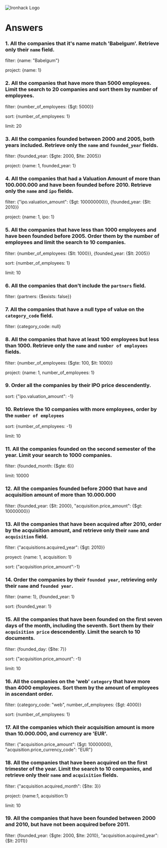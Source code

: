 ![Ironhack Logo](https://i.imgur.com/1QgrNNw.png)

# Answers

### 1. All the companies that it's name match 'Babelgum'. Retrieve only their `name` field.

filter: {name: "Babelgum"}

project: {name: 1}

### 2. All the companies that have more than 5000 employees. Limit the search to 20 companies and sort them by **number of employees**.

filter: {number_of_employees: {$gt: 5000}}

sort: {number_of_employees: 1}

limit: 20

### 3. All the companies founded between 2000 and 2005, both years included. Retrieve only the `name` and `founded_year` fields.

filter: {founded_year: {$gte: 2000, $lte: 2005}}

project: {name: 1, founded_year: 1}

### 4. All the companies that had a Valuation Amount of more than 100.000.000 and have been founded before 2010. Retrieve only the `name` and `ipo` fields.

filter: {"ipo.valuation_amount": {$gt: 100000000}}, {founded_year: {$lt: 2010}}

project: {name: 1, ipo: 1}

### 5. All the companies that have less than 1000 employees and have been founded before 2005. Order them by the number of employees and limit the search to 10 companies.

filter: {number_of_employees: {$lt: 1000}}, {founded_year: {$lt: 2005}}

sort: {number_of_employees: 1}

limit: 10

### 6. All the companies that don't include the `partners` field.

filter: {partners: {$exists: false}}

### 7. All the companies that have a null type of value on the `category_code` field.

filter: {category_code: null}

### 8. All the companies that have at least 100 employees but less than 1000. Retrieve only the `name` and `number of employees` fields.

filter: {number_of_employees: {$gte: 100, $lt: 1000}}

project: {name: 1, number_of_employees: 1}

### 9. Order all the companies by their IPO price descendently.

sort: {"ipo.valuation_amount": -1}

### 10. Retrieve the 10 companies with more employees, order by the `number of employees`

sort: {number_of_employees: -1}

limit: 10

### 11. All the companies founded on the second semester of the year. Limit your search to 1000 companies.

filter: {founded_month: {$gte: 6}}

limit: 10000

### 12. All the companies founded before 2000 that have and acquisition amount of more than 10.000.000

filter: {founded_year: {$lt: 2000}, "acquisition.price_amount": {$gt: 10000000}}

### 13. All the companies that have been acquired after 2010, order by the acquisition amount, and retrieve only their `name` and `acquisition` field.

filter: {"acquisitions.acquired_year": {$gt: 2010}}

proyect: {name: 1, acquisition: 1}

sort: {"acquisition.price_amount":-1}

### 14. Order the companies by their `founded year`, retrieving only their `name` and `founded year`.

filter: {name: 1}, {founded_year: 1}

sort: {founded_year: 1}

### 15. All the companies that have been founded on the first seven days of the month, including the seventh. Sort them by their `acquisition price` descendently. Limit the search to 10 documents.

filter: {founded_day: {$lte: 7}}

sort: {"acquisition.price_amount": -1}

limit: 10

### 16. All the companies on the 'web' `category` that have more than 4000 employees. Sort them by the amount of employees in ascendant order.

filter: {category_code: "web", number_of_employees: {$gt: 4000}}

sort: {number_of_employees: 1}

### 17. All the companies which their acquisition amount is more than 10.000.000, and currency are 'EUR'.

filter: {"acquisition.price_amount": {$gt: 10000000}, "acquisition.price_currency_code": "EUR"}

### 18. All the companies that have been acquired on the first trimester of the year. Limit the search to 10 companies, and retrieve only their `name` and `acquisition` fields.

filter: {"acquisition.acquired_month": {$lte: 3}}

project: {name:1, acquisition:1}

limit: 10

### 19. All the companies that have been founded between 2000 and 2010, but have not been acquired before 2011.

filter: {founded_year: {$gte: 2000, $lte: 2010}, "acquisition.acquired_year": {$lt: 2011}}
